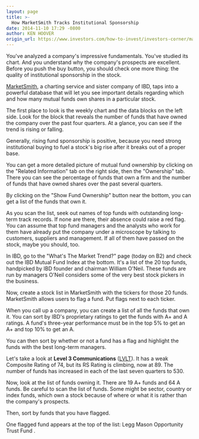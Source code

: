```yaml
---
layout: page
title: >-
  How MarketSmith Tracks Institutional Sponsorship
date: 2014-11-10 17:29 -0800
author: KEN HOOVER
origin_url: https://www.investors.com/how-to-invest/investors-corner/marketsmith-institutional-ownership-ibd-mutual-fund-index
---
```





You've analyzed a company's impressive fundamentals. You've studied its chart. And you understand why the company's prospects are excellent. Before you push the buy button, you should check one more thing: the quality of institutional sponsorship in the stock.

  

[MarketSmith](http://www.marketsmith.com/), a charting service and sister company of IBD, taps into a powerful database that will let you see important details regarding which and how many mutual funds own shares in a particular stock.

  

The first place to look is the weekly chart and the data blocks on the left side. Look for the block that reveals the number of funds that have owned the company over the past four quarters. At a glance, you can see if the trend is rising or falling.

  

Generally, rising fund sponsorship is positive, because you need strong institutional buying to fuel a stock's big rise after it breaks out of a proper base.

  

You can get a more detailed picture of mutual fund ownership by clicking on the "Related Information" tab on the right side, then the "Ownership" tab. There you can see the percentage of funds that own a firm and the number of funds that have owned shares over the past several quarters.

  

By clicking on the "Show Fund Ownership" button near the bottom, you can get a list of the funds that own it.

  

As you scan the list, seek out names of top funds with outstanding long-term track records. If none are there, their absence could raise a red flag. You can assume that top fund managers and the analysts who work for them have already put the company under a microscope by talking to customers, suppliers and management. If all of them have passed on the stock, maybe you should, too.

  

In IBD, go to the "What's The Market Trend?" page (today on B2) and check out the IBD Mutual Fund Index at the bottom. It's a list of the 20 top funds, handpicked by IBD founder and chairman William O'Neil. These funds are run by managers O'Neil considers some of the very best stock pickers in the business.

  

Now, create a stock list in MarketSmith with the tickers for those 20 funds. MarketSmith allows users to flag a fund. Put flags next to each ticker.

  

When you call up a company, you can create a list of all the funds that own it. You can sort by IBD's proprietary ratings to get the funds with A+ and A ratings. A fund's three-year performance must be in the top 5% to get an A+ and top 10% to get an A.

  

You can then sort by whether or not a fund has a flag and highlight the funds with the best long-term managers.

  

Let's take a look at **Level 3 Communications** ([LVLT](https://research.investors.com/quote.aspx?symbol=LVLT)). It has a weak Composite Rating of 74, but its RS Rating is climbing, now at 89. The number of funds has increased in each of the last seven quarters to 530.

  

Now, look at the list of funds owning it. There are 19 A+ funds and 64 A funds. Be careful to scan the list of funds. Some might be sector, country or index funds, which own a stock because of where or what it is rather than the company's prospects.

  

Then, sort by funds that you have flagged.

  

One flagged fund appears at the top of the list: Legg Mason Opportunity Trust Fund .




